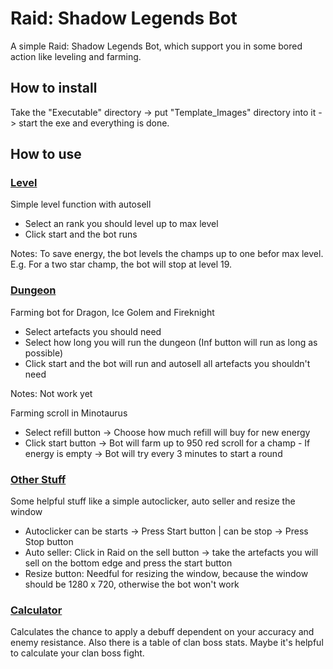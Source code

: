 # Raid: Shadow Legends Bot

A simple Raid: Shadow Legends Bot, which support you in some bored action like leveling and farming.

## How to install

Take the "Executable" directory -> put "Template_Images" directory into it -> start the exe and everything is done.

## How to use
### <ins>Level</ins>
Simple level function with autosell

* Select an rank you should level up to max level
* Click start and the bot runs

Notes: To save energy, the bot levels the champs up to one befor max level. E.g. For a two star champ, the bot will stop at level 19.

### <ins>Dungeon</ins>
Farming bot for Dragon, Ice Golem and Fireknight

* Select artefacts you should need
* Select how long you will run the dungeon (Inf button will run as long as possible)
* Click start and the bot will run and autosell all artefacts you shouldn't need

Notes: Not work yet

Farming scroll in Minotaurus

* Select refill button -> Choose how much refill will buy for new energy
* Click start button -> Bot will farm up to 950 red scroll for a champ - If energy is empty -> Bot will try every 3 minutes to start a round

### <ins>Other Stuff</ins>
Some helpful stuff like a simple autoclicker, auto seller and resize the window
* Autoclicker can be starts -> Press Start button | can be stop -> Press Stop button
* Auto seller: Click in Raid on the sell button -> take the artefacts you will sell on the bottom edge and press the start button
* Resize button: Needful for resizing the window, because the window should be 1280 x 720, otherwise the bot won't work

### <ins>Calculator</ins>
Calculates the chance to apply a debuff dependent on your accuracy and enemy resistance. Also there is a table of clan boss stats. Maybe it's helpful to calculate your clan boss fight.
